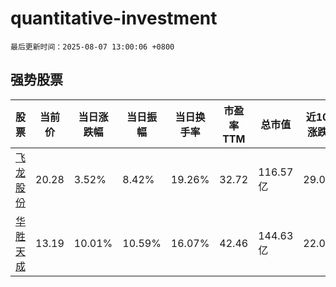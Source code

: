# quantitative-investment

`最后更新时间：2025-08-07 13:00:06 +0800`

## 强势股票

|股票|当前价|当日涨跌幅|当日振幅|当日换手率|市盈率TTM|总市值|近10日涨跌幅|
|----|----|----|----|----|----|----|----|
|[飞龙股份](https://xueqiu.com/S/SZ002536)|20.28|3.52%|8.42%|19.26%|32.72|116.57亿|29.09%|
|[华胜天成](https://xueqiu.com/S/SH600410)|13.19|10.01%|10.59%|16.07%|42.46|144.63亿|22.02%|
